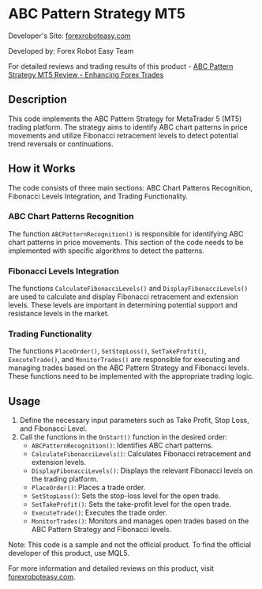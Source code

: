 # ABC Pattern Strategy MT5

Developer's Site: [forexroboteasy.com](https://forexroboteasy.com)

Developed by: Forex Robot Easy Team

For detailed reviews and trading results of this product - [ABC Pattern Strategy MT5 Review - Enhancing Forex Trades](https://forexroboteasy.com/forex-robot-review/abc-pattern-strategy-mt5-review-enhancing-forex-trades/)

## Description

This code implements the ABC Pattern Strategy for MetaTrader 5 (MT5) trading platform. The strategy aims to identify ABC chart patterns in price movements and utilize Fibonacci retracement levels to detect potential trend reversals or continuations.

## How it Works

The code consists of three main sections: ABC Chart Patterns Recognition, Fibonacci Levels Integration, and Trading Functionality.

### ABC Chart Patterns Recognition

The function `ABCPatternRecognition()` is responsible for identifying ABC chart patterns in price movements. This section of the code needs to be implemented with specific algorithms to detect the patterns.

### Fibonacci Levels Integration

The functions `CalculateFibonacciLevels()` and `DisplayFibonacciLevels()` are used to calculate and display Fibonacci retracement and extension levels. These levels are important in determining potential support and resistance levels in the market.

### Trading Functionality

The functions `PlaceOrder()`, `SetStopLoss()`, `SetTakeProfit()`, `ExecuteTrade()`, and `MonitorTrades()` are responsible for executing and managing trades based on the ABC Pattern Strategy and Fibonacci levels. These functions need to be implemented with the appropriate trading logic.

## Usage

1. Define the necessary input parameters such as Take Profit, Stop Loss, and Fibonacci Level.
2. Call the functions in the `OnStart()` function in the desired order:
   - `ABCPatternRecognition()`: Identifies ABC chart patterns.
   - `CalculateFibonacciLevels()`: Calculates Fibonacci retracement and extension levels.
   - `DisplayFibonacciLevels()`: Displays the relevant Fibonacci levels on the trading platform.
   - `PlaceOrder()`: Places a trade order.
   - `SetStopLoss()`: Sets the stop-loss level for the open trade.
   - `SetTakeProfit()`: Sets the take-profit level for the open trade.
   - `ExecuteTrade()`: Executes the trade order.
   - `MonitorTrades()`: Monitors and manages open trades based on the ABC Pattern Strategy and Fibonacci levels.

Note: This code is a sample and not the official product. To find the official developer of this product, use MQL5.

For more information and detailed reviews on this product, visit [forexroboteasy.com](https://forexroboteasy.com).
